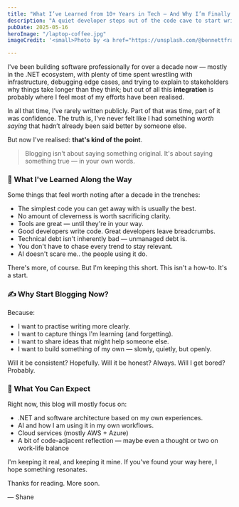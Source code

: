 ```yaml
---
title: "What I’ve Learned from 10+ Years in Tech — And Why I’m Finally Blogging"
description: "A quiet developer steps out of the code cave to start writing. Here's why."
pubDate: 2025-05-16
heroImage: "/laptop-coffee.jpg"
imageCredit: '<small>Photo by <a href="https://unsplash.com/@bennettfrazier?utm_source=unsplash" target="_blank">Bennett Frazier</a> on <a href="https://unsplash.com/photos/white-ceramic-mug-on-white-table-2bokLTkCBTY?utm_source=unsplash" target="_blank">Unsplash</a></small>'

---
```


I've been building software professionally for over a decade now — mostly in the .NET ecosystem, with plenty of time spent wrestling with infrastructure, debugging edge cases, and trying to explain to stakeholders why things take longer than they think; but out of all this **integration** is probably where I feel most of my efforts have been realised. 

In all that time, I’ve rarely written publicly. Part of that was time, part of it was confidence. The truth is, I've never felt like I had something *worth saying* that hadn’t already been said better by someone else.

But now I've realised: **that's kind of the point**.

> Blogging isn't about saying something original. It's about saying something true — in your own words.

### 🧰 What I've Learned Along the Way

Some things that feel worth noting after a decade in the trenches:

- The simplest code you can get away with is usually the best.
- No amount of cleverness is worth sacrificing clarity.
- Tools are great — until they're in your way.
- Good developers write code. Great developers leave breadcrumbs.
- Technical debt isn't inherently bad — unmanaged debt is.
- You don't have to chase every trend to stay relevant.
- AI doesn't scare me.. the people using it do.

There's more, of course. But I'm keeping this short. This isn't a how-to. It's a start.

### ✍️ Why Start Blogging Now?

Because:
- I want to practise writing more clearly.
- I want to capture things I'm learning (and forgetting).
- I want to share ideas that might help someone else.
- I want to build something of my own — slowly, quietly, but openly.

Will it be consistent? Hopefully. Will it be honest? Always. Will I get bored? Probably.

### 🧭 What You Can Expect

Right now, this blog will mostly focus on:
- .NET and software architecture based on my own experiences.
- AI and how I am using it in my own workflows.
- Cloud services (mostly AWS + Azure)
- A bit of code-adjacent reflection — maybe even a thought or two on work-life balance

I'm keeping it real, and keeping it mine. If you've found your way here, I hope something resonates.

Thanks for reading. More soon.

— Shane
